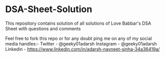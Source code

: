 # DSA-Sheet-Solution
This repository contains solution of all solutions of Love Babbar's DSA Sheet with questions and comments 


Feel free to fork this repo or for any doubt ping me on any of my social media handles:-
Twitter - @geeky01adarsh
Instagram - @geeky01adarsh
Linkedin - https://www.linkedin.com/in/adarsh-navneet-sinha-34a36419a/
